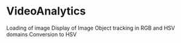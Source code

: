 # VideoAnalytics
Loading of image
Display of Image
Object tracking in RGB and HSV domains
Conversion to HSV
